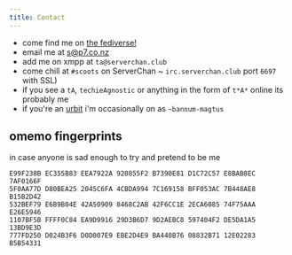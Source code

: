 ```yaml
---
title: Contact
---
```


* come find me on <a rel="me" href="https://welovela.in/users/tA">the fediverse!</a>
* email me at [s@p7.co.nz](mailto:s@p7.co.nz)
* add me on xmpp at `ta@serverchan.club`
* come chill at `#scoots` on ServerChan ~ `irc.serverchan.club` port `6697` with SSL)
* if you see a `tA`, `techieAgnostic` or anything in the form of `t*A*` online its probably me
* if you're an [urbit](https://urbit.org) i'm occasionally on as `~bannum-magtus`

## omemo fingerprints

in case anyone is sad enough to try and pretend to be me

```
E99F238B EC355B83 EEA7922A 920855F2 B7390E81 D1C72C57 E8BAB8EC 7AF0166F
5F0AA77D D80BEA25 2045C6FA 4CBDA994 7C169158 BFF053AC 7B448AE8 B15B2D42
532BEF79 E6B9B04E 42A50909 8468C2AB 42F6CC1E 2ECA6085 74F75AAA E26E5946
1107BF5B FFFF0C84 EA9D9916 29D3B6D7 9D2AEBC8 597404F2 DE5DA1A5 13BD9E3D
777FD250 D024B3F6 D0D007E9 EBE2D4E9 BA440B76 08832B71 12E02283 B5B54331
```

